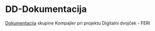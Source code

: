 # DD-Dokumentacija
[Dokumentacija](https://github.com/aljosagolob/DD-Dokumentacija/wiki) skupine Kompajler pri projektu Digitalni dvojček - FERI 
